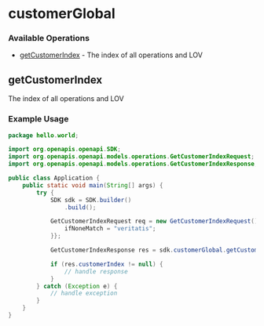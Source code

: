 # customerGlobal

### Available Operations

* [getCustomerIndex](#getcustomerindex) - The index of all operations and LOV

## getCustomerIndex

The index of all operations and LOV

### Example Usage

```java
package hello.world;

import org.openapis.openapi.SDK;
import org.openapis.openapi.models.operations.GetCustomerIndexRequest;
import org.openapis.openapi.models.operations.GetCustomerIndexResponse;

public class Application {
    public static void main(String[] args) {
        try {
            SDK sdk = SDK.builder()
                .build();

            GetCustomerIndexRequest req = new GetCustomerIndexRequest() {{
                ifNoneMatch = "veritatis";
            }};            

            GetCustomerIndexResponse res = sdk.customerGlobal.getCustomerIndex(req);

            if (res.customerIndex != null) {
                // handle response
            }
        } catch (Exception e) {
            // handle exception
        }
    }
}
```
